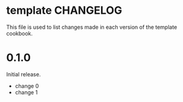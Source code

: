 # template CHANGELOG

This file is used to list changes made in each version of the template cookbook.

# 0.1.0

Initial release.

- change 0
- change 1

